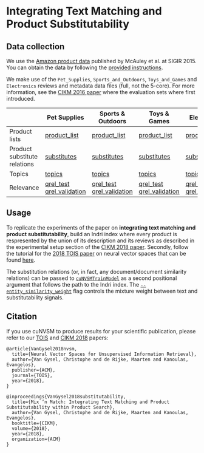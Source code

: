 Integrating Text Matching and Product Substitutability
======================================================

Data collection
----

We use the [Amazon product data](http://jmcauley.ucsd.edu/data/amazon) published by McAuley et al. at SIGIR 2015. You can obtain the data by following the [provided instructions](http://jmcauley.ucsd.edu/data/amazon/amazon_readme.txt).

We make use of the `Pet_Supplies`, `Sports_and_Outdoors`, `Toys_and_Games` and `Electronics` reviews and metadata data files (full, not the 5-core). For more information, see the [CIKM 2016 paper](https://arxiv.org/pdf/1608.07253.pdf) where the evaluation sets where first introduced.

|      | Pet Supplies | Sports & Outdoors | Toys & Games | Electronics |
| ---- | ------------------ | ---------------------------- | -------------- | --------------------- |
| Product lists | [product_list](resources/product-substitutability/pet_supplies/product_list) | [product_list](resources/product-substitutability/sports_and_outdoors/product_list) | [product_list](resources/product-substitutability/toys_and_games/product_list) | [product_list](resources/product-substitutability/electronics/product_list) |
| Product substitute relations | [substitutes](resources/product-substitutability/pet_supplies/substitutes) | [substitutes](resources/product-substitutability/sports_and_outdoors/substitutes) | [substitutes](resources/product-substitutability/toys_and_games/substitutes) | [substitutes](resources/product-substitutability/electronics/substitutes) |
| Topics | [topics](resources/product-substitutability/pet_supplies/topics) | [topics](resources/product-substitutability/sports_and_outdoors/topics) | [topics](resources/product-substitutability/toys_and_games/topics) | [topics](resources/product-substitutability/electronics/topics) |
| Relevance | [qrel_test](resources/product-substitutability/pet_supplies/qrel_test) [qrel_validation](resources/product-substitutability/pet_supplies/qrel_validation) | [qrel_test](resources/product-substitutability/sports_and_outdoors/qrel_test) [qrel_validation](resources/product-substitutability/sports_and_outdoors/qrel_validation) | [qrel_test](resources/product-substitutability/toys_and_games/qrel_test) [qrel_validation](resources/product-substitutability/toys_and_games/qrel_validation) | [qrel_test](resources/product-substitutability/electronics/qrel_test) [qrel_validation](resources/product-substitutability/electronics/qrel_validation) |

Usage
-----

To replicate the experiments of the paper on **integrating text matching and product substitutability**, build an Indri index where every product is respresented by the union of its description and its reviews as described in the experimental setup section of the [CIKM 2018 paper](https://staff.fnwi.uva.nl/m.derijke/wp-content/papercite-data/pdf/van-gysel-mix-n-match-2018.pdf). Secondly, follow the tutorial for the [2018 TOIS paper](https://arxiv.org/abs/1708.02702) on neural vector spaces that can be found [here](TUTORIAL.md).

The substitution relations (or, in fact, any document/document similarity relations) can be passed to [`cuNVSMTrainModel`](https://github.com/cvangysel/cuNVSM/blob/master/cpp/main.cu#L657) as a second positional argument that follows the path to the Indri index. The [`--entity_similarity_weight`](https://github.com/cvangysel/cuNVSM/blob/master/cpp/main.cu#L73) flag controls the mixture weight between text and substitutability signals.

Citation
--------

If you use cuNVSM to produce results for your scientific publication, please refer to our [TOIS](https://arxiv.org/abs/1708.02702) and [CIKM 2018](https://staff.fnwi.uva.nl/m.derijke/wp-content/papercite-data/pdf/van-gysel-mix-n-match-2018.pdf) papers:

```
@article{VanGysel2018nvsm,
  title={Neural Vector Spaces for Unsupervised Information Retrieval},
  author={Van Gysel, Christophe and de Rijke, Maarten and Kanoulas, Evangelos},
  publisher={ACM},
  journal={TOIS},
  year={2018},
}

@inproceedings{VanGysel2018substitutability,
  title={Mix ’n Match: Integrating Text Matching and Product Substitutability within Product Search},
  author={Van Gysel, Christophe and de Rijke, Maarten and Kanoulas, Evangelos},
  booktitle={CIKM},
  volume={2018},
  year={2018},
  organization={ACM}
}
```
